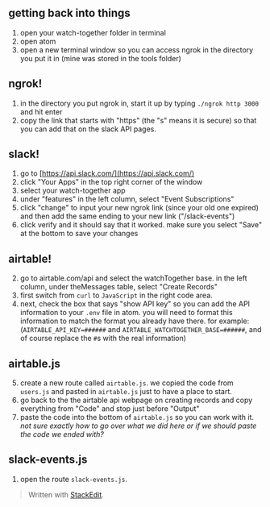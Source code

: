 ## getting back into things
1. open your watch-together folder in terminal
2. open atom
3. open a new terminal window so you can access ngrok in the directory you put it in (mine was stored in the tools folder)

## ngrok!
1. in the directory you put ngrok in, start it up by typing  `./ngrok http 3000` and hit enter
2. copy the link that starts with "https" (the "s" means it is secure) so that you can add that on the slack API pages.

## slack!
1. go to [https://api.slack.com/](https://api.slack.com/)
2. click "Your Apps" in the top right corner of the window
3. select your watch-together app
4. under "features" in the left column, select "Event Subscriptions"
5. click "change" to input your new ngrok link (since your old one expired) and then add the same ending to your new link ("/slack-events")
6. click verify and it should say that it worked. make sure you select "Save" at the bottom to save your changes

## airtable!
2. go to airtable.com/api and select the watchTogether base. in the left column, under theMessages table, select "Create Records"
3. first switch from `curl` to `JavaScript` in the right code area.
4. next, check the box that says "show API key" so you can add the API information to your `.env` file in atom. you will need to format this information to match the format you already have there. for example: (`AIRTABLE_API_KEY=######` and
`AIRTABLE_WATCHTOGETHER_BASE=######`, and of course replace the `#`s with the real information)

## airtable.js
5. create a new route called `airtable.js`. we copied the code from `users.js` and pasted in `airtable.js` just to have a place to start.
6. go back to the the airtable api webpage on creating records and copy everything from "Code" and stop just before "Output"
7. paste the code into the bottom of `airtable.js` so you can work with it.
*not sure exactly how to go over what we did here or if we should paste the code we ended with?*
## slack-events.js
1. open the route `slack-events.js`.
> Written with [StackEdit](https://stackedit.io/).
<!--stackedit_data:
eyJoaXN0b3J5IjpbMTc2OTMzMTg4OSwtMTg0NDU0MzE2Miw3Mz
A5OTgxMTZdfQ==
-->